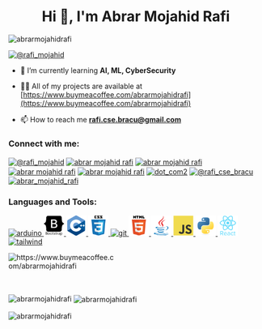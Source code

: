 <h1 align="center">Hi 👋, I'm Abrar Mojahid Rafi</h1>
<p align="left"> <img src="https://komarev.com/ghpvc/?username=abrarmojahidrafi&label=Profile%20views&color=0e75b6&style=flat" alt="abrarmojahidrafi" /> </p>

<p align="left"> <a href="https://twitter.com/@rafi_mojahid" target="blank"><img src="https://img.shields.io/twitter/follow/@rafi_mojahid?logo=twitter&style=for-the-badge" alt="@rafi_mojahid" /></a> </p>

- 🌱 I’m currently learning **AI, ML, CyberSecurity**

- 👨‍💻 All of my projects are available at [https://www.buymeacoffee.com/abrarmojahidrafi](https://www.buymeacoffee.com/abrarmojahidrafi)

- 📫 How to reach me **rafi.cse.bracu@gmail.com**

<h3 align="left">Connect with me:</h3>
<p align="left">
<a href="https://twitter.com/@rafi_mojahid" target="blank"><img align="center" src="https://raw.githubusercontent.com/rahuldkjain/github-profile-readme-generator/master/src/images/icons/Social/twitter.svg" alt="@rafi_mojahid" height="30" width="40" /></a>
<a href="https://linkedin.com/in/abrar mojahid rafi" target="blank"><img align="center" src="https://raw.githubusercontent.com/rahuldkjain/github-profile-readme-generator/master/src/images/icons/Social/linked-in-alt.svg" alt="abrar mojahid rafi" height="30" width="40" /></a>
<a href="https://stackoverflow.com/users/abrar mojahid rafi" target="blank"><img align="center" src="https://raw.githubusercontent.com/rahuldkjain/github-profile-readme-generator/master/src/images/icons/Social/stack-overflow.svg" alt="abrar mojahid rafi" height="30" width="40" /></a>
<a href="https://fb.com/abrar mojahid rafi" target="blank"><img align="center" src="https://raw.githubusercontent.com/rahuldkjain/github-profile-readme-generator/master/src/images/icons/Social/facebook.svg" alt="abrar mojahid rafi" height="30" width="40" /></a>
<a href="https://www.youtube.com/c/abrar mojahid rafi" target="blank"><img align="center" src="https://raw.githubusercontent.com/rahuldkjain/github-profile-readme-generator/master/src/images/icons/Social/youtube.svg" alt="abrar mojahid rafi" height="30" width="40" /></a>
<a href="https://www.codechef.com/users/dot_com2" target="blank"><img align="center" src="https://cdn.jsdelivr.net/npm/simple-icons@3.1.0/icons/codechef.svg" alt="dot_com2" height="30" width="40" /></a>
<a href="https://www.hackerrank.com/@rafi_cse_bracu" target="blank"><img align="center" src="https://raw.githubusercontent.com/rahuldkjain/github-profile-readme-generator/master/src/images/icons/Social/hackerrank.svg" alt="@rafi_cse_bracu" height="30" width="40" /></a>
<a href="https://www.leetcode.com/abrar_mojahid_rafi" target="blank"><img align="center" src="https://raw.githubusercontent.com/rahuldkjain/github-profile-readme-generator/master/src/images/icons/Social/leet-code.svg" alt="abrar_mojahid_rafi" height="30" width="40" /></a>
</p>

<h3 align="left">Languages and Tools:</h3>
<p align="left"> <a href="https://www.arduino.cc/" target="_blank" rel="noreferrer"> <img src="https://cdn.worldvectorlogo.com/logos/arduino-1.svg" alt="arduino" width="40" height="40"/> </a> <a href="https://getbootstrap.com" target="_blank" rel="noreferrer"> <img src="https://raw.githubusercontent.com/devicons/devicon/master/icons/bootstrap/bootstrap-plain-wordmark.svg" alt="bootstrap" width="40" height="40"/> </a> <a href="https://www.w3schools.com/cpp/" target="_blank" rel="noreferrer"> <img src="https://raw.githubusercontent.com/devicons/devicon/master/icons/cplusplus/cplusplus-original.svg" alt="cplusplus" width="40" height="40"/> </a> <a href="https://www.w3schools.com/css/" target="_blank" rel="noreferrer"> <img src="https://raw.githubusercontent.com/devicons/devicon/master/icons/css3/css3-original-wordmark.svg" alt="css3" width="40" height="40"/> </a> <a href="https://git-scm.com/" target="_blank" rel="noreferrer"> <img src="https://www.vectorlogo.zone/logos/git-scm/git-scm-icon.svg" alt="git" width="40" height="40"/> </a> <a href="https://www.w3.org/html/" target="_blank" rel="noreferrer"> <img src="https://raw.githubusercontent.com/devicons/devicon/master/icons/html5/html5-original-wordmark.svg" alt="html5" width="40" height="40"/> </a> <a href="https://www.java.com" target="_blank" rel="noreferrer"> <img src="https://raw.githubusercontent.com/devicons/devicon/master/icons/java/java-original.svg" alt="java" width="40" height="40"/> </a> <a href="https://developer.mozilla.org/en-US/docs/Web/JavaScript" target="_blank" rel="noreferrer"> <img src="https://raw.githubusercontent.com/devicons/devicon/master/icons/javascript/javascript-original.svg" alt="javascript" width="40" height="40"/> </a> <a href="https://www.python.org" target="_blank" rel="noreferrer"> <img src="https://raw.githubusercontent.com/devicons/devicon/master/icons/python/python-original.svg" alt="python" width="40" height="40"/> </a> <a href="https://reactjs.org/" target="_blank" rel="noreferrer"> <img src="https://raw.githubusercontent.com/devicons/devicon/master/icons/react/react-original-wordmark.svg" alt="react" width="40" height="40"/> </a> <a href="https://tailwindcss.com/" target="_blank" rel="noreferrer"> <img src="https://www.vectorlogo.zone/logos/tailwindcss/tailwindcss-icon.svg" alt="tailwind" width="40" height="40"/> </a> </p>


<p><a href="https://www.buymeacoffee.com/abrarmojahidrafi"> <img align="left" src="https://cdn.buymeacoffee.com/buttons/v2/default-yellow.png" height="50" width="210" alt="https://www.buymeacoffee.com/abrarmojahidrafi" /></a></p>

<br><br><br><br>

<p><img align="left" src="https://github-readme-stats.vercel.app/api/top-langs?username=abrarmojahidrafi&show_icons=true&locale=en&layout=compact" alt="abrarmojahidrafi" /></p>

<p>&nbsp;<img align="center" src="https://github-readme-stats.vercel.app/api?username=abrarmojahidrafi&show_icons=true&locale=en" alt="abrarmojahidrafi" /></p>

<p><img align="center" src="https://github-readme-streak-stats.herokuapp.com/?user=abrarmojahidrafi&" alt="abrarmojahidrafi" /></p>
